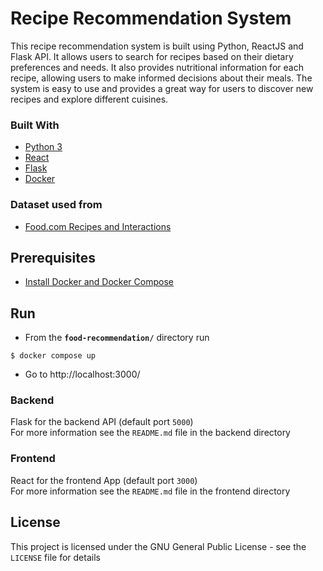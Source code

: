 # Recipe Recommendation System
This recipe recommendation system is built using Python, ReactJS and Flask API. It allows users to search for recipes based on their dietary preferences and needs. It also provides nutritional information for each recipe, allowing users to make informed decisions about their meals. The system is easy to use and provides a great way for users to discover new recipes and explore different cuisines.

### Built With

* [Python 3](https://www.python.org/)
* [React](https://reactjs.org/)
* [Flask](http://flask.pocoo.org/)
* [Docker](https://www.docker.com/)

### Dataset used from
- [Food.com Recipes and Interactions](https://www.kaggle.com/datasets/shuyangli94/food-com-recipes-and-user-interactions)

## Prerequisites
- [Install Docker and Docker Compose](https://docs.docker.com/compose/install/)

## Run
*   From the **`food-recommendation/`** directory run
```
$ docker compose up
```
*   Go to 
http://localhost:3000/

### Backend

Flask for the backend API (default port `5000`)  
For more information see the `README.md` file in the backend directory

### Frontend

React for the frontend App (default port `3000`)  
For more information see the `README.md` file in the frontend directory



## License
This project is licensed under the GNU General Public License - see the `LICENSE` file for details

